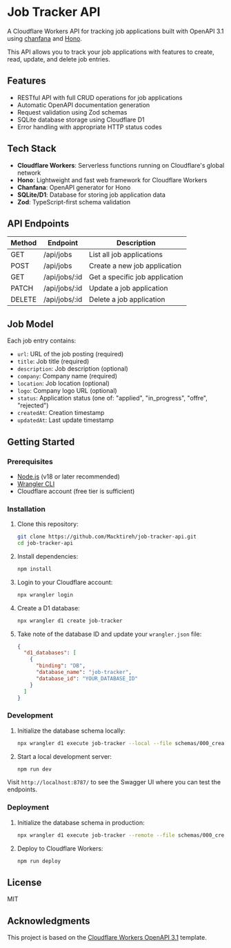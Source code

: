 # Job Tracker API

A Cloudflare Workers API for tracking job applications built with OpenAPI 3.1 using [chanfana](https://github.com/cloudflare/chanfana) and [Hono](https://github.com/honojs/hono).

This API allows you to track your job applications with features to create, read, update, and delete job entries.

## Features

- RESTful API with full CRUD operations for job applications
- Automatic OpenAPI documentation generation
- Request validation using Zod schemas
- SQLite database storage using Cloudflare D1
- Error handling with appropriate HTTP status codes

## Tech Stack

- **Cloudflare Workers**: Serverless functions running on Cloudflare's global network
- **Hono**: Lightweight and fast web framework for Cloudflare Workers
- **Chanfana**: OpenAPI generator for Hono
- **SQLite/D1**: Database for storing job application data
- **Zod**: TypeScript-first schema validation

## API Endpoints

| Method | Endpoint      | Description                    |
| ------ | ------------- | ------------------------------ |
| GET    | /api/jobs     | List all job applications      |
| POST   | /api/jobs     | Create a new job application   |
| GET    | /api/jobs/:id | Get a specific job application |
| PATCH  | /api/jobs/:id | Update a job application       |
| DELETE | /api/jobs/:id | Delete a job application       |

## Job Model

Each job entry contains:

- `url`: URL of the job posting (required)
- `title`: Job title (required)
- `description`: Job description (optional)
- `company`: Company name (required)
- `location`: Job location (optional)
- `logo`: Company logo URL (optional)
- `status`: Application status (one of: "applied", "in_progress", "offre", "rejected")
- `createdAt`: Creation timestamp
- `updatedAt`: Last update timestamp

## Getting Started

### Prerequisites

- [Node.js](https://nodejs.org/) (v18 or later recommended)
- [Wrangler CLI](https://developers.cloudflare.com/workers/wrangler/install-and-update/)
- Cloudflare account (free tier is sufficient)

### Installation

1. Clone this repository:
   ```bash
   git clone https://github.com/Macktireh/job-tracker-api.git
   cd job-tracker-api
   ```

2. Install dependencies:
   ```bash
   npm install
   ```

3. Login to your Cloudflare account:
   ```bash
   npx wrangler login
   ```

4. Create a D1 database:
   ```bash
   npx wrangler d1 create job-tracker
   ```

5. Take note of the database ID and update your `wrangler.json` file:
   ```json
   {
     "d1_databases": [
       {
         "binding": "DB",
         "database_name": "job-tracker",
         "database_id": "YOUR_DATABASE_ID"
       }
     ]
   }
   ```

### Development

1. Initialize the database schema locally:
   ```bash
   npx wrangler d1 execute job-tracker --local --file schemas/000_create_job_table.sql
   ```

2. Start a local development server:
   ```bash
   npm run dev
   ```

Visit `http://localhost:8787/` to see the Swagger UI where you can test the endpoints.

### Deployment

1. Initialize the database schema in production:
   ```bash
   npx wrangler d1 execute job-tracker --remote --file schemas/000_create_job_table.sql
   ```

2. Deploy to Cloudflare Workers:
   ```bash
   npm run deploy
   ```

## License

MIT

## Acknowledgments

This project is based on the [Cloudflare Workers OpenAPI 3.1](https://github.com/cloudflare/workers-sdk/tree/main/packages/create-cloudflare/templates/openapi/ts) template.
